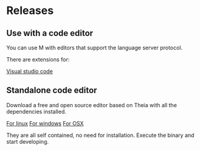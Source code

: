 # Releases

## Use with a code editor

You can use M with editors that support the language server protocol.

There are extensions for:

[Visual studio code](https://github.com/martin-azpillaga/M/releases/download/v0.3.1/m.vsix)

## Standalone code editor

Download a free and open source editor based on Theia with all the dependencies installed.

[For linux](https://github.com/martin-azpillaga/M/releases/download/v0.3.1/m.AppImage)
[For windows](https://github.com/martin-azpillaga/M/releases/download/v0.3.1/m.exe)
[For OSX](https://github.com/martin-azpillaga/M/releases/download/v0.3.1/m.dmg)

They are all self contained, no need for installation. Execute the binary and start developing.
